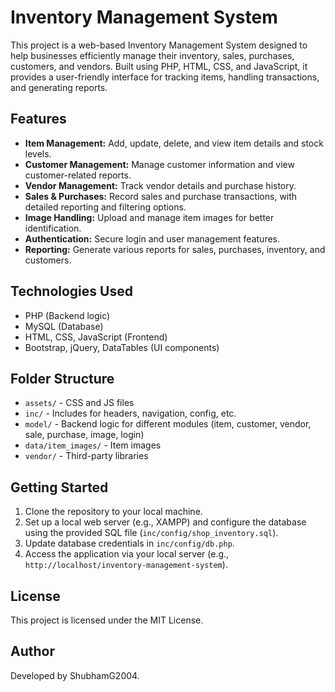 
# Inventory Management System

This project is a web-based Inventory Management System designed to help businesses efficiently manage their inventory, sales, purchases, customers, and vendors. Built using PHP, HTML, CSS, and JavaScript, it provides a user-friendly interface for tracking items, handling transactions, and generating reports.

## Features
- **Item Management:** Add, update, delete, and view item details and stock levels.
- **Customer Management:** Manage customer information and view customer-related reports.
- **Vendor Management:** Track vendor details and purchase history.
- **Sales & Purchases:** Record sales and purchase transactions, with detailed reporting and filtering options.
- **Image Handling:** Upload and manage item images for better identification.
- **Authentication:** Secure login and user management features.
- **Reporting:** Generate various reports for sales, purchases, inventory, and customers.

## Technologies Used
- PHP (Backend logic)
- MySQL (Database)
- HTML, CSS, JavaScript (Frontend)
- Bootstrap, jQuery, DataTables (UI components)

## Folder Structure
- `assets/` - CSS and JS files
- `inc/` - Includes for headers, navigation, config, etc.
- `model/` - Backend logic for different modules (item, customer, vendor, sale, purchase, image, login)
- `data/item_images/` - Item images
- `vendor/` - Third-party libraries

## Getting Started
1. Clone the repository to your local machine.
2. Set up a local web server (e.g., XAMPP) and configure the database using the provided SQL file (`inc/config/shop_inventory.sql`).
3. Update database credentials in `inc/config/db.php`.
4. Access the application via your local server (e.g., `http://localhost/inventory-management-system`).

## License
This project is licensed under the MIT License.

## Author
Developed by ShubhamG2004.
